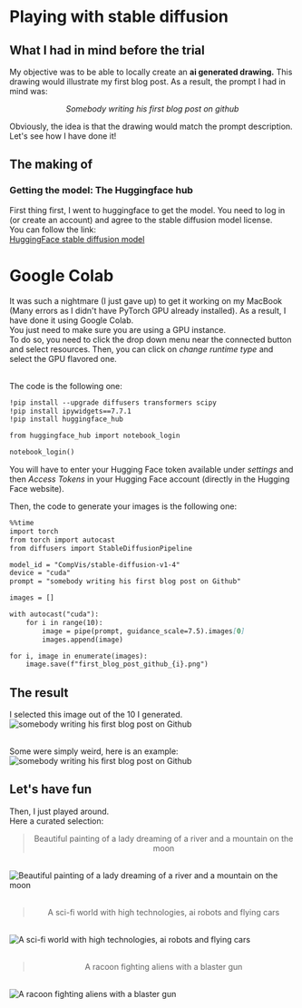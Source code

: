 # Playing with stable diffusion

## What I had in mind before the trial

My objective was to be able to locally create an <b>ai generated drawing.</b>
This drawing would illustrate my first blog post.
As a result, the prompt I had in mind was:
<p style='text-align: center;'><i>Somebody writing his first blog post on github</i></p>
Obviously, the idea is that the drawing would match the prompt description.
Let's see how I have done it!

## The making of

### Getting the model: The Huggingface hub
First thing first, I went to huggingface to get the model. You need to log in (or create an account) and agree to the stable diffusion model license. 
<br>You can follow the link:
<br>[HuggingFace stable diffusion model](https://huggingface.co/CompVis/stable-diffusion-v1-4)

# Google Colab

It was such a nightmare (I just gave up) to get it working on my MacBook (Many errors as I didn't have PyTorch GPU already installed). 
As a result, I have done it using Google Colab.
<br>You just need to make sure you are using a GPU instance.
<br>To do so, you need to click the drop down menu near the connected button and select resources. Then, you can click on <i>change runtime type</i> and select the GPU flavored one.

<br>The code is the following one:
```markdown
!pip install --upgrade diffusers transformers scipy
!pip install ipywidgets==7.7.1
!pip install huggingface_hub

from huggingface_hub import notebook_login

notebook_login()
```

You will have to enter your Hugging Face token available under <i>settings</i> and then <i>Access Tokens</i> in your Hugging Face account (directly in the Hugging Face website).

Then, the code to generate your images is the following one:
```markdown
%%time
import torch
from torch import autocast
from diffusers import StableDiffusionPipeline

model_id = "CompVis/stable-diffusion-v1-4"
device = "cuda"
prompt = "somebody writing his first blog post on Github"

images = []

with autocast("cuda"):
    for i in range(10):
        image = pipe(prompt, guidance_scale=7.5).images[0]  
        images.append(image)

for i, image in enumerate(images):
    image.save(f"first_blog_post_github_{i}.png")
```
## The result

I selected this image out of the 10 I generated.
<br>![somebody writing his first blog post on Github](./images/27102022/first_blog_post_github_2.png)

<br> Some were simply weird, here is an example:
![somebody writing his first blog post on Github](./images/27102022/first_blog_post_github.png)

## Let's have fun

Then, I just played around.
<br>Here a curated selection:
><p style='text-align: center;'>Beautiful painting of a lady dreaming of a river and a mountain on the moon
<br>![Beautiful painting of a lady dreaming of a river and a mountain on the moon](./images/27102022/lady_moon_2.png)
<br><br>
><p style='text-align: center;'>A sci-fi world with high technologies, ai robots and flying cars
<br>![A sci-fi world with high technologies, ai robots and flying cars](./images/27102022/sci_fi_world_3.png)
<br><br>
><p style='text-align: center;'>A racoon fighting aliens with a blaster gun
<br>![A racoon fighting aliens with a blaster gun](./images/27102022/racoon_0.png)


